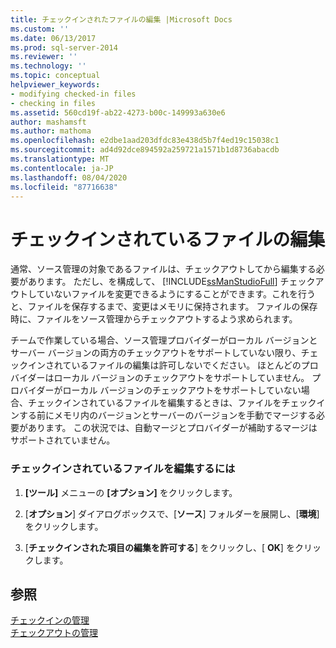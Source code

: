 ```yaml
---
title: チェックインされたファイルの編集 |Microsoft Docs
ms.custom: ''
ms.date: 06/13/2017
ms.prod: sql-server-2014
ms.reviewer: ''
ms.technology: ''
ms.topic: conceptual
helpviewer_keywords:
- modifying checked-in files
- checking in files
ms.assetid: 560cd19f-ab22-4273-b00c-149993a630e6
author: mashamsft
ms.author: mathoma
ms.openlocfilehash: e2dbe1aad203dfdc83e438d5b7f4ed19c15038c1
ms.sourcegitcommit: ad4d92dce894592a259721a1571b1d8736abacdb
ms.translationtype: MT
ms.contentlocale: ja-JP
ms.lasthandoff: 08/04/2020
ms.locfileid: "87716638"
---
```

# <a name="edit-checked-in-files"></a>チェックインされているファイルの編集
  通常、ソース管理の対象であるファイルは、チェックアウトしてから編集する必要があります。 ただし、を構成して、 [!INCLUDE[ssManStudioFull](../includes/ssmanstudiofull-md.md)] チェックアウトしていないファイルを変更できるようにすることができます。これを行うと、ファイルを保存するまで、変更はメモリに保持されます。 ファイルの保存時に、ファイルをソース管理からチェックアウトするよう求められます。  
  
 チームで作業している場合、ソース管理プロバイダーがローカル バージョンとサーバー バージョンの両方のチェックアウトをサポートしていない限り、チェックインされているファイルの編集は許可しないでください。 ほとんどのプロバイダーはローカル バージョンのチェックアウトをサポートしていません。 プロバイダーがローカル バージョンのチェックアウトをサポートしていない場合、チェックインされているファイルを編集するときは、ファイルをチェックインする前にメモリ内のバージョンとサーバーのバージョンを手動でマージする必要があります。 この状況では、自動マージとプロバイダーが補助するマージはサポートされていません。  
  
### <a name="to-edit-checked-in-files"></a>チェックインされているファイルを編集するには  
  
1.  **[ツール]** メニューの **[オプション]** をクリックします。  
  
2.  [**オプション**] ダイアログボックスで、[**ソース**] フォルダーを展開し、[**環境**] をクリックします。  
  
3.  [**チェックインされた項目の編集を許可する**] をクリックし、[ **OK**] をクリックします。  
  
## <a name="see-also"></a>参照  
 [チェックインの管理](../../2014/database-engine/manage-checkins.md)   
 [チェックアウトの管理](../../2014/database-engine/manage-checkouts.md)  
  
  
